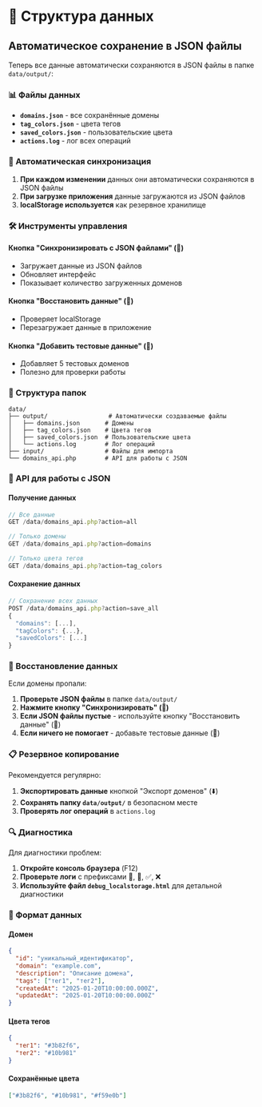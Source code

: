 # 📁 Структура данных

## Автоматическое сохранение в JSON файлы

Теперь все данные автоматически сохраняются в JSON файлы в папке `data/output/`:

### 📊 Файлы данных

- **`domains.json`** - все сохранённые домены
- **`tag_colors.json`** - цвета тегов
- **`saved_colors.json`** - пользовательские цвета
- **`actions.log`** - лог всех операций

### 🔄 Автоматическая синхронизация

1. **При каждом изменении** данных они автоматически сохраняются в JSON файлы
2. **При загрузке приложения** данные загружаются из JSON файлов
3. **localStorage используется** как резервное хранилище

### 🛠️ Инструменты управления

#### Кнопка "Синхронизировать с JSON файлами" (💾)
- Загружает данные из JSON файлов
- Обновляет интерфейс
- Показывает количество загруженных доменов

#### Кнопка "Восстановить данные" (🔄)
- Проверяет localStorage
- Перезагружает данные в приложение

#### Кнопка "Добавить тестовые данные" (🧪)
- Добавляет 5 тестовых доменов
- Полезно для проверки работы

### 📂 Структура папок

```
data/
├── output/                 # Автоматически создаваемые файлы
│   ├── domains.json       # Домены
│   ├── tag_colors.json    # Цвета тегов
│   ├── saved_colors.json  # Пользовательские цвета
│   └── actions.log        # Лог операций
├── input/                 # Файлы для импорта
└── domains_api.php        # API для работы с JSON
```

### 🔧 API для работы с JSON

#### Получение данных
```javascript
// Все данные
GET /data/domains_api.php?action=all

// Только домены
GET /data/domains_api.php?action=domains

// Только цвета тегов
GET /data/domains_api.php?action=tag_colors
```

#### Сохранение данных
```javascript
// Сохранение всех данных
POST /data/domains_api.php?action=save_all
{
  "domains": [...],
  "tagColors": {...},
  "savedColors": [...]
}
```

### 🚨 Восстановление данных

Если домены пропали:

1. **Проверьте JSON файлы** в папке `data/output/`
2. **Нажмите кнопку "Синхронизировать" (💾)**
3. **Если JSON файлы пустые** - используйте кнопку "Восстановить данные" (🔄)
4. **Если ничего не помогает** - добавьте тестовые данные (🧪)

### 📋 Резервное копирование

Рекомендуется регулярно:
1. **Экспортировать данные** кнопкой "Экспорт доменов" (⬇️)
2. **Сохранять папку `data/output/`** в безопасном месте
3. **Проверять лог операций** в `actions.log`

### 🔍 Диагностика

Для диагностики проблем:
1. **Откройте консоль браузера** (F12)
2. **Проверьте логи** с префиксами 💾, 📂, ✅, ❌
3. **Используйте файл `debug_localstorage.html`** для детальной диагностики

### 📝 Формат данных

#### Домен
```json
{
  "id": "уникальный_идентификатор",
  "domain": "example.com",
  "description": "Описание домена",
  "tags": ["тег1", "тег2"],
  "createdAt": "2025-01-20T10:00:00.000Z",
  "updatedAt": "2025-01-20T10:00:00.000Z"
}
```

#### Цвета тегов
```json
{
  "тег1": "#3b82f6",
  "тег2": "#10b981"
}
```

#### Сохранённые цвета
```json
["#3b82f6", "#10b981", "#f59e0b"]
```
